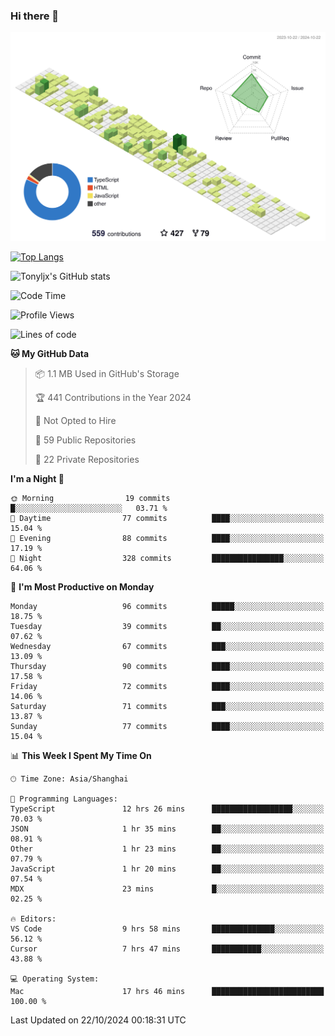 ### Hi there 👋

![](./profile-3d-contrib/profile-green-animate.svg)

 

[![Top Langs](https://github-readme-stats.vercel.app/api/top-langs/?username=tonyljx)](https://github.com/anuraghazra/github-readme-stats)

![Tonyljx's GitHub stats](https://github-readme-stats.vercel.app/api?username=tonyljx&theme=default&show_icons=true)

 

<!--START_SECTION:waka-->
![Code Time](http://img.shields.io/badge/Code%20Time-812%20hrs%2048%20mins-blue)

![Profile Views](http://img.shields.io/badge/Profile%20Views-2-blue)

![Lines of code](https://img.shields.io/badge/From%20Hello%20World%20I%27ve%20Written-624.0%20thousand%20lines%20of%20code-blue)

**🐱 My GitHub Data** 

> 📦 1.1 MB Used in GitHub's Storage 
 > 
> 🏆 441 Contributions in the Year 2024
 > 
> 🚫 Not Opted to Hire
 > 
> 📜 59 Public Repositories 
 > 
> 🔑 22 Private Repositories 
 > 
**I'm a Night 🦉** 

```text
🌞 Morning                19 commits          █░░░░░░░░░░░░░░░░░░░░░░░░   03.71 % 
🌆 Daytime                77 commits          ████░░░░░░░░░░░░░░░░░░░░░   15.04 % 
🌃 Evening                88 commits          ████░░░░░░░░░░░░░░░░░░░░░   17.19 % 
🌙 Night                  328 commits         ████████████████░░░░░░░░░   64.06 % 
```
📅 **I'm Most Productive on Monday** 

```text
Monday                   96 commits          █████░░░░░░░░░░░░░░░░░░░░   18.75 % 
Tuesday                  39 commits          ██░░░░░░░░░░░░░░░░░░░░░░░   07.62 % 
Wednesday                67 commits          ███░░░░░░░░░░░░░░░░░░░░░░   13.09 % 
Thursday                 90 commits          ████░░░░░░░░░░░░░░░░░░░░░   17.58 % 
Friday                   72 commits          ████░░░░░░░░░░░░░░░░░░░░░   14.06 % 
Saturday                 71 commits          ███░░░░░░░░░░░░░░░░░░░░░░   13.87 % 
Sunday                   77 commits          ████░░░░░░░░░░░░░░░░░░░░░   15.04 % 
```


📊 **This Week I Spent My Time On** 

```text
🕑︎ Time Zone: Asia/Shanghai

💬 Programming Languages: 
TypeScript               12 hrs 26 mins      ██████████████████░░░░░░░   70.03 % 
JSON                     1 hr 35 mins        ██░░░░░░░░░░░░░░░░░░░░░░░   08.91 % 
Other                    1 hr 23 mins        ██░░░░░░░░░░░░░░░░░░░░░░░   07.79 % 
JavaScript               1 hr 20 mins        ██░░░░░░░░░░░░░░░░░░░░░░░   07.54 % 
MDX                      23 mins             █░░░░░░░░░░░░░░░░░░░░░░░░   02.25 % 

🔥 Editors: 
VS Code                  9 hrs 58 mins       ██████████████░░░░░░░░░░░   56.12 % 
Cursor                   7 hrs 47 mins       ███████████░░░░░░░░░░░░░░   43.88 % 

💻 Operating System: 
Mac                      17 hrs 46 mins      █████████████████████████   100.00 % 
```


 Last Updated on 22/10/2024 00:18:31 UTC
<!--END_SECTION:waka-->
